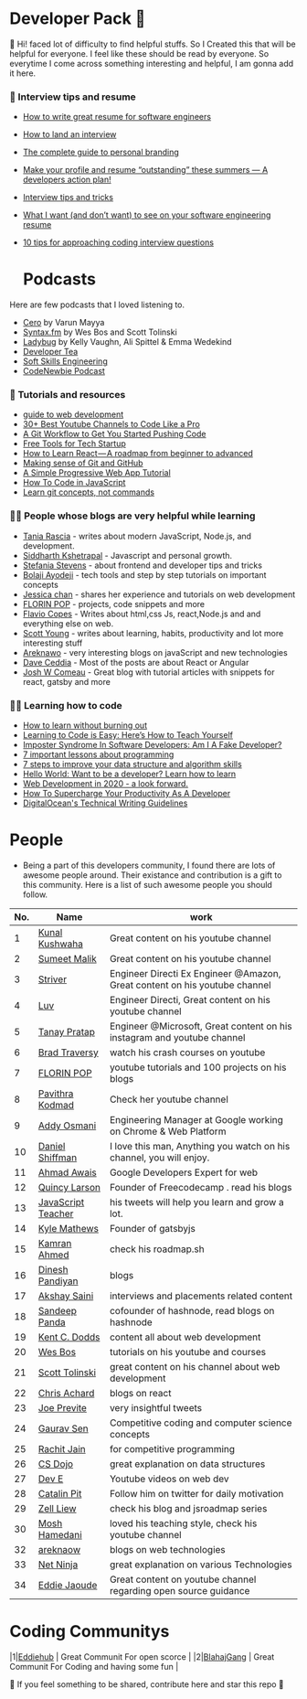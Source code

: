 # Developer Pack 🚀

:wave: Hi! faced lot of difficulty to find helpful stuffs. So I Created this that will be helpful for everyone. I feel like these should be read by everyone.  So everytime I come across something interesting and helpful, I am gonna add it here. 
### :bookmark_tabs: Interview tips and resume

  - [How to write great resume for software engineers ](https://www.freecodecamp.org/news/how-to-write-a-great-resume-for-software-engineers-75d514dd8322/)
  - [How to land an interview ](https://www.freecodecamp.org/news/how-to-get-an-interview-with-top-tech-companies-c27f18e9d157/amp/?__twitter_impression=true)
  - [The complete guide to personal branding](https://www.beseen.com/blog/talent/the-complete-guide-to-personal-branding-for-tech-pros/)
  - [Make your profile and resume “outstanding” these summers — A developers action plan!](https://medium.com/learn-with-the-lean-programmer/make-your-profile-and-resume-outstanding-these-summers-a-developers-action-plan-70425a3ad26c)
  - [Interview tips and tricks](https://www.freecodecamp.org/news/interviewing-prep-tips-and-tricks/)
  - [What I want (and don’t want) to see on your software engineering resume](https://medium.com/p/cbc07913f7f6)
  - [10 tips for approaching coding interview questions](https://blog.interviewcamp.io/2019-08-05/tips-for-approaching-coding-interview-questions/)
  
    # Podcasts
  Here are few podcasts that I loved listening to.
  * [Cero](https://www.youtube.com/watch?v=urhMZSeG33U&list=PLSAVyiM48sqsbznpqLl2l4xR0e7gWJ2T-) by Varun Mayya
  * [Syntax.fm](https://syntax.fm/) by Wes Bos and Scott Tolinski
  * [Ladybug](https://ladybug.dev/) by Kelly Vaughn, Ali Spittel & Emma Wedekind
  * [Developer Tea](https://spec.fm/podcasts/developer-tea)
  * [Soft Skills Engineering](https://softskills.audio/episodes/)
  * [CodeNewbie Podcast ](https://www.codenewbie.org/podcast)
  
  ### :file_folder: Tutorials and resources
  * [guide to web development](https://coder-coder.com/learn-web-development/)
  * [30+ Best Youtube Channels to Code Like a Pro](https://qubit-labs.com/best-youtube-channels-code-like-pro/)
  * [A Git Workflow to Get You Started Pushing Code](https://www.freecodecamp.org/news/git-101-git-workflow-to-get-you-started-pushing-code/amp/#click=https://t.co/BXtAmsTQ7f)
  * [Free Tools for Tech Startup](https://link.medium.com/N57mVu4OM1)
  * [How to Learn React — A roadmap from beginner to advanced](https://link.medium.com/TSKBEFexv1)
  * [Making sense of Git and GitHub](https://betterstack.dev/blog/making-sense-of-git-and-github/)
  * [A Simple Progressive Web App Tutorial](https://link.medium.com/DQ1PWzAlX1)
  * [How To Code in JavaScript](https://www.digitalocean.com/community/tutorial_series/how-to-code-in-javascript)
  * [Learn git concepts, not commands](https://dev.to/unseenwizzard/learn-git-concepts-not-commands-4gjc?utm_source=additional_box&utm_medium=internal&utm_campaign=regular&booster_org=)
  
  ### :raising_hand_man: People whose blogs are very helpful while learning
  
   * [Tania Rascia](https://www.taniarascia.com/blog/) - writes about modern JavaScript, Node.js, and development.    
   * [Siddharth Kshetrapal](https://sid.st/blog/) - Javascript and personal growth.
   * [Stefania Stevens](https://stef.ninja/) - about frontend and developer tips and tricks   
   * [Bolaji Ayodeji](https://bolajiayodeji.com/) - tech tools and step by step tutorials on important concepts
   * [Jessica chan](https://coder-coder.com/blog/) - shares her experience and tutorials on web development 
   * [FLORIN POP](https://www.florin-pop.com/blog/) - projects, code snippets and more
   * [Flavio Copes](https://flaviocopes.com/) - Writes about html,css Js, react,Node.js and and everything else on web.
   * [Scott Young](https://www.scotthyoung.com/blog/) - writes about learning, habits, productivity and lot more interesting stuff
   * [Areknawo](https://areknawo.com/) - very interesting blogs on javaScript and new technologies
   * [Dave Ceddia](https://daveceddia.com/archives/) - Most of the posts are about React or Angular
   * [Josh W Comeau](https://joshwcomeau.com) - Great blog with tutorial articles with snippets for react, gatsby and more


  
  ### :man_technologist:	Learning how to code
  
  * [How to learn without burning out](https://www.freecodecamp.org/news/how-to-constantly-learn-without-burning-out/)
  * [Learning to Code is Easy: Here’s How to Teach Yourself](https://www.scotthyoung.com/blog/2019/07/08/learn-to-code/)
  * [Imposter Syndrome In Software Developers: Am I A Fake Developer?](https://www.geeksforgeeks.org/imposter-syndrome-in-software-developers-am-i-a-fake-developer/)
  * [7 important lessons about programming](https://medium.com/free-code-camp/7-important-lessons-about-programming-that-ive-learned-at-17-516ae619686)
  * [7 steps to improve your data structure and algorithm skills](https://www.hackerearth.com/blog/developers/7-steps-to-improve-your-data-structure-and-algorithm-skills?utm_medium=search&utm_source=header&utm_campaign=he-search)
  * [Hello World: Want to be a developer? Learn how to learn](https://stackoverflow.blog/2020/01/11/hello-world-want-to-be-a-developer-learn-how-to-learn/?utm_source=linkedin&utm_medium=social&utm_campaign=so-blog)
  * [Web Development in 2020 - a look forward.](https://areknawo.com/web-development-in-2020-a-look-forward/)
  * [How To Supercharge Your Productivity As A Developer](https://www.giftegwuenu.com/how-to-supercharge-your-productivity-as-a-developer/)
  * [DigitalOcean's Technical Writing Guidelines](https://www.digitalocean.com/community/tutorials/digitalocean-s-technical-writing-guidelines)
  
# People

* Being a part of this developers community, I found there are lots of awesome people around. Their existance and contribution is a gift to this community. Here is a list of such awesome people you should follow.


|No. |Name | work  |  
|-|------ |-----|
|1|[Kunal Kushwaha](https://www.youtube.com/c/KunalKushwaha) | Great content on his youtube channel|CNCF Ambassador | MLH Coach | Data Structures 
|2|[Sumeet Malik](https://www.youtube.com/c/Pepcoding) | Great content on his youtube channel | Data Structures  |
|3|[Striver](https://www.youtube.com/channel/UCvEKHATlVq84hm1jduTYm8g) | Engineer Directi Ex Engineer @Amazon, Great content on his youtube channel | Data Structures |           
|4|[Luv](https://www.youtube.com/c/LuvIsMe) | Engineer Directi, Great content on his youtube channel | Data Structures    
|5|[Tanay Pratap](https://twitter.com/tanaypratap) | Engineer @Microsoft, Great content on his instagram and youtube channel                     |
|6|[Brad Traversy](https://twitter.com/traversymedia)      |  watch his crash courses on youtube                  |
|7|[FLORIN POP](https://www.florin-pop.com/blog)      | youtube tutorials and 100 projects on his blogs                   |
|8| [Pavithra Kodmad](https://twitter.com/PKodmad)  |   Check her youtube channel                     |
|9|[Addy Osmani](https://github.com/addyosmani)      |  Engineering Manager at Google working on Chrome & Web Platform                  |
|10|[Daniel Shiffman](https://www.youtube.com/user/shiffman)      | I love this man, Anything you watch on his channel, you will enjoy.   
|11|[Ahmad Awais](https://ahmadawais.com/)      |  Google Developers Expert for web                    |
|12|[Quincy Larson](https://dineshpandiyan.com/)      | Founder of Freecodecamp . read his blogs                   |
|13|[JavaScript Teacher](https://twitter.com/js_tut)      | his tweets will help you learn and grow a lot.                 |
|14|[Kyle Mathews](https://twitter.com/kylemathews)      |  Founder of gatsbyjs                  |
|15|[Kamran Ahmed](https://github.com/kamranahmedse)      |  check his roadmap.sh                  |
|16|[Dinesh Pandiyan](https://dineshpandiyan.com/)      | blogs                   |
|17|[Akshay Saini](https://www.youtube.com/akshaymarch7)      | interviews and placements related content                   |
|18|[Sandeep Panda](https://twitter.com/Sandeepg33k)      | cofounder of hashnode, read blogs on hashnode                   |
|19|[Kent C. Dodds](https://kentcdodds.com/)      | content all about web development         
|20|[Wes Bos](https://www.youtube.com/user/wesbos)      | tutorials on his youtube and courses                   |
|21|[Scott Tolinski](https://www.youtube.com/c/leveluptuts)      | great content on his channel about web development                   |
|22|[Chris Achard](https://twitter.com/chrisachard)      | blogs on react                    |
|23|[Joe Previte](https://twitter.com/jsjoeio)      | very insightful tweets                   |
|24|[Gaurav Sen](https://www.youtube.com/channel/UCRPMAqdtSgd0Ipeef7iFsKw)      |   Competitive coding and computer science concepts                 |
|25|[Rachit Jain](https://www.youtube.com/channel/UC9fDC_eBh9e_bogw87DbGKQ)      | for competitive programming                   |
|26|[CS Dojo](https://www.youtube.com/channel/UCxX9wt5FWQUAAz4UrysqK9A)      | great explanation on data structures                   |
|27|[Dev E](https://www.youtube.com/channel/UClb90NQQcskPUGDIXsQEz5Q)      | Youtube videos on web dev                  |
|28|[Catalin Pit ](https://twitter.com/catalinmpit)      | Follow him on twitter for daily motivation                 |
|29|[Zell Liew](https://zellwk.com/blog/)      | check his blog and jsroadmap series                 |
|30|[Mosh Hamedani](https://www.youtube.com/user/programmingwithmosh)      | loved his teaching style, check his youtube channel                 |
|32|[areknaow](https://areknawo.com/)      | blogs on web technologies                |
|33|[Net Ninja](https://www.youtube.com/c/TheNetNinja)      | great explanation on various Technologies                   |
|34|[Eddie Jaoude](https://www.youtube.com/channel/UC5mnBodB73bR88fLXHSfzYA) | Great content on youtube channel regarding open source guidance|


# Coding Communitys
|1|[Eddiehub](https://discord.com/invite/jZQs6Wu) | Great Communit For open scorce |
|2|[BlahajGang](https://discord.com/invite/763bUceUHb) | Great Communit For Coding and having some fun |


:pushpin: If you feel something to be shared, contribute here and star this repo 🌟
